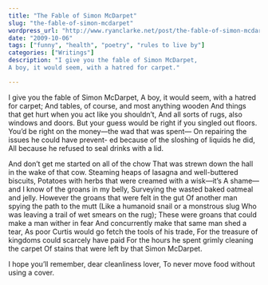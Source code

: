 ```yaml
---
title: "The Fable of Simon McDarpet"
slug: "the-fable-of-simon-mcdarpet"
wordpress_url: "http://www.ryanclarke.net/post/the-fable-of-simon-mcdarpet/"
date: "2009-10-06"
tags: ["funny", "health", "poetry", "rules to live by"]
categories: ["Writings"]
description: "I give you the fable of Simon McDarpet,
A boy, it would seem, with a hatred for carpet."

---
```


I give you the fable of Simon McDarpet,
A boy, it would seem, with a hatred for carpet;
And tables, of course, and most anything wooden
And things that get hurt when you act like you shouldn’t,
And all sorts of rugs, also windows and doors.
But your guess would be right if you singled out floors.
You’d be right on the money—the wad that was spent—
On repairing the issues he could have prevent-
ed because of the sloshing of liquids he did,
All because he refused to seal drinks with a lid.

And don’t get me started on all of the chow
That was strewn down the hall in the wake of that cow.
Steaming heaps of lasagna and well-buttered biscuits,
Potatoes with herbs that were creamed with a wisk—it’s
A shame—and I know of the groans in my belly,
Surveying the wasted baked oatmeal and jelly.
However the groans that were felt in the gut
Of another man spying the path to the mutt
(Like a humanoid snail or a monstrous slug
Who was leaving a trail of wet smears on the rug);
These were groans that could make a man wither in fear
And concurrently make that same man shed a tear,
As poor Curtis would go fetch the tools of his trade,
For the treasure of kingdoms could scarcely have paid
For the hours he spent grimly cleaning the carpet
Of stains that were left by that Simon McDarpet.

I hope you’ll remember, dear cleanliness lover,
To never move food without using a cover.

